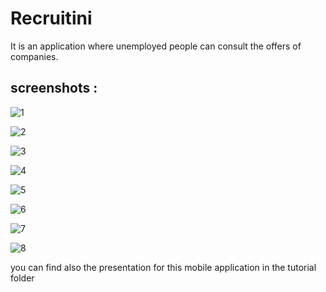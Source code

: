 # Recruitini 
It is an application where unemployed people can consult the offers of companies.

## screenshots :

![1](https://user-images.githubusercontent.com/87854467/139742263-a3f9f471-9cc8-4e00-9820-98911923c7cf.png)

![2](https://user-images.githubusercontent.com/87854467/139742281-e7648cb3-c969-474c-a445-b5fd66d10115.PNG)

![3](https://user-images.githubusercontent.com/87854467/139742289-dc68529d-ba47-4763-aed0-6795059a034e.PNG)

![4](https://user-images.githubusercontent.com/87854467/139742303-c62e73c1-30c2-4b59-aa21-7a055f4e6d2c.PNG)

![5](https://user-images.githubusercontent.com/87854467/139742317-b549f34d-8d48-444e-a082-06b04ecea4bd.PNG)

![6](https://user-images.githubusercontent.com/87854467/139742326-abc9bb2b-27f1-478f-bae2-dc2c040dccb0.PNG)

![7](https://user-images.githubusercontent.com/87854467/139742335-8afab907-9d63-48b4-b496-f043c51adec4.PNG)

![8](https://user-images.githubusercontent.com/87854467/139742349-6b9a5963-81c0-4c37-a5fb-d7ce75062234.PNG)


you can find also  the presentation for this mobile application in the tutorial folder   
